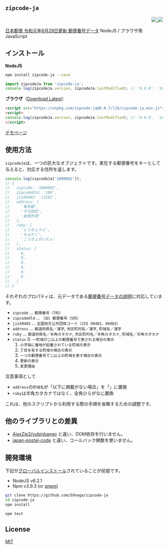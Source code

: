 `zipcode-ja`
---

<p align="right">
  <a href="https://npmjs.org/package/zipcode-ja">
    <img src="https://img.shields.io/npm/v/zipcode-ja.svg?style=flat-square">
  </a>
  <a href="https://travis-ci.org/59naga/zipcode-ja">
    <img src="http://img.shields.io/travis/59naga/zipcode-ja.svg?style=flat-square">
  </a>
</p>

[日本郵便 令和元年6月28日更新 郵便番号データ](http://www.post.japanpost.jp/zipcode/dl/kogaki-zip.html) NodeJS / ブラウザ用 JavaScript

インストール
---

**NodeJS**
```bash
npm install zipcode-ja --save
```

```js
import zipcodeJa from 'zipcode-ja';
console.log(zipcodeJa.version, zipcodeJa.lastModified); // '0.0.0', '2019-06-28'
```

**ブラウザ**（[Download Latest](https://github.com/59naga/zipcode-ja/releases)）
```html
<script src="https://unpkg.com/zipcode-ja@0.0.7/lib/zipcode-ja.min.js"></script>
<script>
console.log(zipcodeJa.version, zipcodeJa.lastModified); // '0.0.0', '2019-06-28'
</script>
```

[デモページ](https://jsfiddle.net/h14cwyau/2/)

使用方法
---

`zipcodeJa`は、一つの巨大なオブジェクトです。実在する郵便番号をキーとして与えると、対応する住所を返します。

```js
console.log(zipcodeJa['1000002']);
// {
//   zipcode: '1000002',
//   zipcodeOld: '100',
//   jisX0402: '13101',
//   address: [
//     '東京都',
//     '千代田区',
//     '皇居外苑'
//   ],
//   ruby: [
//     'とうきょうと',
//     'ちよだく',
//     'こうきょがいえん'
//   ],
//   status: [
//     0,
//     0,
//     0,
//     0,
//     0,
//     0
//   ]
// }
```

それぞれのプロパティは、元データである[郵便番号データの説明](http://www.post.japanpost.jp/zipcode/dl/readme.html)に対応しています。

* `zipcode` … `郵便番号（7桁）`
* `zipcodeOld` … `（旧）郵便番号（5桁）`
* `jisX0402` … `全国地方公共団体コード（JIS X0401、X0402）`
* `address` … `都道府県名／漢字`, `市区町村名／漢字`, `町域名／漢字`
* `ruby` … `都道府県名／半角カタカナ`, `市区町村名／半角カタカナ`, `町域名／半角カタカナ`
* `status`
  0. `一町域が二以上の郵便番号で表される場合の表示`
  1. `小字毎に番地が起番されている町域の表示`
  2. `丁目を有する町域の場合の表示`
  3. `一つの郵便番号で二以上の町域を表す場合の表示`
  4. `更新の表示`
  5. `変更理由`

注意事項として
  * `address`の`町域名`が「以下に掲載がない場合」を「」に置換
  * `ruby`は半角カタカナではなく、全角ひらがなに置換

これは、他のスクリプトから利用する際の手順を省略するための調整です。

他のライブラリとの差異
---
* [AjaxZip3/yubinbango](https://github.com/ajaxzip3/ajaxzip3.github.io#readme) と違い、DOM依存を行いません。
* [japan-postal-code](https://github.com/mzp/japan-postal-code#readme) と違い、コールバック関数を使いません。

開発環境
---
下記が[グローバルインストール](https://github.com/creationix/nvm#readme)されていることが前提です。
* NodeJS v6.2.1
* Npm v3.9.3 (or [pnpm](https://github.com/rstacruz/pnpm))

```bash
git clone https://github.com/59naga/zipcode-ja
cd zipcode-ja
npm install

npm test
```

License
---
[MIT](http://59naga.mit-license.org/)
